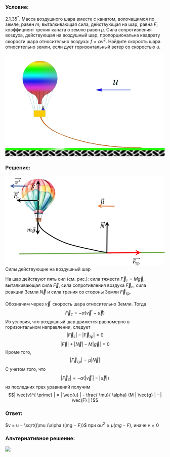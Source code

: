 ###  Условие: 

$2.1.35^*.$ Масса воздушного шара вместе с канатом, волочащимся по земле, равен $m$; выталкивающая сила, действующая на шар, равна $F$; коэффициент трения каната о землю равен $\mu$. Сила сопротивления воздуха, действующая на воздушный шар, пропорциональна квадрату скорости шара относительно воздуха: $f = \alpha v^2$. Найдите скорость шара относительно земли, если дует горизонтальный ветер со скоростью $u$. 

![ К задаче 2.1.35 |624x400, 42%](../../img/2.1.35/statement.png)

###  Решение: 

![ Силы действующие на воздушный шар |667x374, 59%](../../img/2.1.35/sol.png)  Силы действующие на воздушный шар 

На шар действуют пять сил (см. рис.): сила тяжести $\vec{F}_{т} = M \vec{g}$, выталкивающая сила $\vec{F}$, сила сопротивления воздуха $\vec{F}_{c}$, сила реакции Земли $\vec{N}$ и сила трения со стороны Земли $\vec{F}_{тр}$. 

Обозначим через $\vec{v}^{ \prime}$ скорость шара относительно Земли. Тогда $$\vec{F}_{c} = - \alpha ( \vec{v}^{ \prime} - \vec{u})$$ Из условия, что воздушный шар движется равномерно в горизонтальном направлении, следует $$| \vec{F}_{c} | - | \vec{F}_{тр} | = 0$$ $$| \vec{F}| + | \vec{N}| - M | \vec{g} | = 0$$ Кроме того, $$| \vec{F}_{тр} | = \mu | \vec{N} |$$ С учетом того, что $$| \vec{F}_{c}| = - \alpha ( | \vec{v}^{ \prime} | - | \vec{u} | )$$ из последних трех уравнений получим $$| \vec{v}^{ \prime} | = | \vec{u} | - \frac{ \mu}{ \alpha} (M | \vec{g} | - | \vec{F} | )$$ 

###  Ответ: 

$v = u − \sqrt{(\mu /\alpha )(mg − F)}$ при $\alpha u^2 \geq \mu (mg − F)$, иначе $v = 0$ 

###  Альтернативное решение: 

![](https://www.youtube.com/embed/9p_hMsd0BGw?t=1153) 
